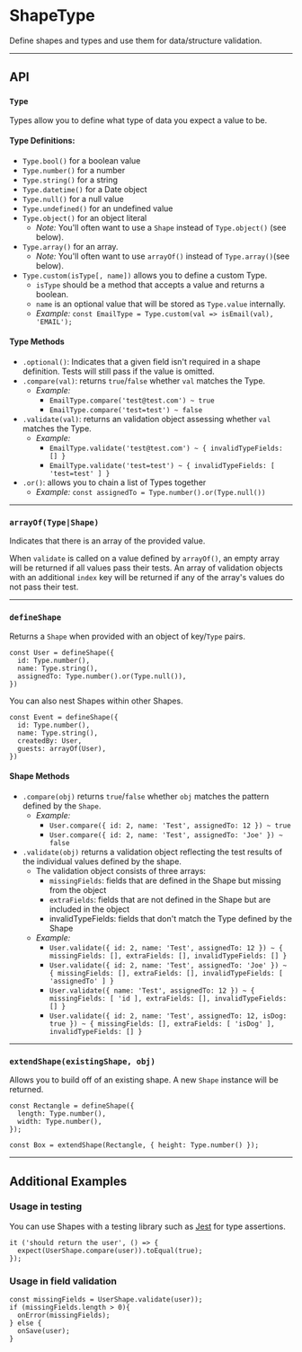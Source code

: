 # ShapeType

Define shapes and types and use them for data/structure validation.

---
## API

### `Type`
Types allow you to define what type of data you expect a value to be.

#### Type Definitions:
- `Type.bool()` for a boolean value     
- `Type.number()` for a number
- `Type.string()` for a string
- `Type.datetime()` for a Date object
- `Type.null()` for a null value
- `Type.undefined()` for an undefined value
- `Type.object()` for an object literal
    - _Note:_ You'll often want to use a `Shape` instead of `Type.object()` (see below).   
- `Type.array()` for an array.
    - _Note:_ You'll often want to use `arrayOf()` instead of `Type.array()`(see below).  
- `Type.custom(isType[, name])` allows you to define a custom Type.
    - `isType` should be a method that accepts a value and returns a boolean.
    - `name` is an optional value that will be stored as `Type.value` internally.
    - _Example:_ `const EmailType = Type.custom(val => isEmail(val), 'EMAIL');` 

#### Type Methods
- `.optional()`: Indicates that a given field isn't required in a shape definition. Tests will still pass if the value is omitted. 
- `.compare(val)`: returns `true`/`false` whether `val` matches the Type.
    - _Example:_ 
        - `EmailType.compare('test@test.com') ~ true`
        - `EmailType.compare('test=test') ~ false`
- `.validate(val)`: returns an validation object assessing whether `val` matches the Type.
    - _Example:_ 
        - `EmailType.validate('test@test.com') ~ { invalidTypeFields: [] }`
        - `EmailType.validate('test=test') ~ { invalidTypeFields: [ 'test=test' ] }` 
- `.or()`: allows you to chain a list of Types together
    - _Example:_ `const assignedTo = Type.number().or(Type.null())` 

--- 

### `arrayOf(Type|Shape)`
Indicates that there is an array of the provided value.

When `validate` is called on a value defined by `arrayOf()`, an empty array will be returned if all values pass their tests. An array of validation objects with an additional `index` key will be returned if any of the array's values do not pass their test. 

---

### `defineShape`
Returns a `Shape` when provided with an object of key/`Type` pairs.

```ecmascript 6
const User = defineShape({
  id: Type.number(),
  name: Type.string(),
  assignedTo: Type.number().or(Type.null()),
})
```

You can also nest Shapes within other Shapes.
```ecmascript 6
const Event = defineShape({
  id: Type.number(),
  name: Type.string(),
  createdBy: User,
  guests: arrayOf(User),
})
```

#### Shape Methods

- `.compare(obj)` returns `true`/`false` whether `obj` matches the pattern defined by the `Shape`.
    - _Example:_ 
        - `User.compare({ id: 2, name: 'Test', assignedTo: 12 }) ~ true`
        - `User.compare({ id: 2, name: 'Test', assignedTo: 'Joe' }) ~ false`
- `.validate(obj)` returns a validation object reflecting the test results of the individual values defined by the shape.
    - The validation object consists of three arrays:
        - `missingFields`: fields that are defined in the Shape but missing from the object
        - `extraFields`: fields that are not defined in the Shape but are included in the object
        - invalidTypeFields: fields that don't match the Type defined by the Shape
    - _Example:_ 
        - `User.validate({ id: 2, name: 'Test', assignedTo: 12 }) ~ { missingFields: [], extraFields: [], invalidTypeFields: [] }`
        - `User.validate({ id: 2, name: 'Test', assignedTo: 'Joe' }) ~ { missingFields: [], extraFields: [], invalidTypeFields: [ 'assignedTo' ] }`
        - `User.validate({ name: 'Test', assignedTo: 12 }) ~ { missingFields: [ 'id ], extraFields: [], invalidTypeFields: [] }`
       - `User.validate({ id: 2, name: 'Test', assignedTo: 12, isDog: true }) ~ { missingFields: [], extraFields: [ 'isDog' ], invalidTypeFields: [] }`

--- 

### `extendShape(existingShape, obj)`

Allows you to build off of an existing shape. A new `Shape` instance will be returned.

```ecmascript 6
const Rectangle = defineShape({
  length: Type.number(),
  width: Type.number(),
});

const Box = extendShape(Rectangle, { height: Type.number() });
```

--- 

## Additional Examples

### Usage in testing

You can use Shapes with a testing library such as [Jest](https://github.com/facebook/jest) for type assertions.

```ecmascript 6
it ('should return the user', () => {
  expect(UserShape.compare(user)).toEqual(true);	
});
```

### Usage in field validation

```ecmascript 6
const missingFields = UserShape.validate(user));
if (missingFields.length > 0){
  onError(missingFields);
} else {
  onSave(user);
}
```
